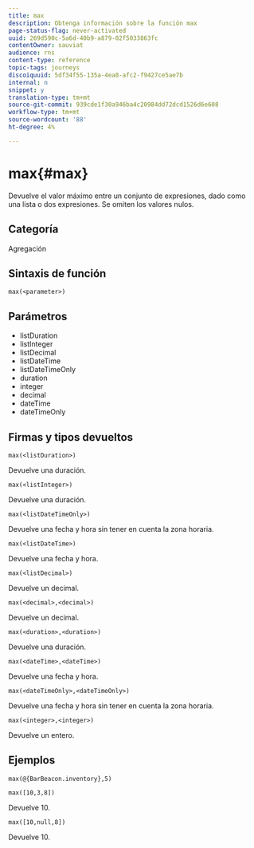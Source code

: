 ```yaml
---
title: max
description: Obtenga información sobre la función max
page-status-flag: never-activated
uuid: 269d590c-5a6d-40b9-a879-02f5033863fc
contentOwner: sauviat
audience: rns
content-type: reference
topic-tags: journeys
discoiquuid: 5df34f55-135a-4ea8-afc2-f9427ce5ae7b
internal: n
snippet: y
translation-type: tm+mt
source-git-commit: 939cde1f30a946ba4c20984dd72dcd1526d6e608
workflow-type: tm+mt
source-wordcount: '88'
ht-degree: 4%

---
```


# max{#max}

Devuelve el valor máximo entre un conjunto de expresiones, dado como una lista o dos expresiones. Se omiten los valores nulos.

## Categoría

Agregación

## Sintaxis de función

`max(<parameter>)`

## Parámetros

* listDuration
* listInteger
* listDecimal
* listDateTime
* listDateTimeOnly
* duration
* integer
* decimal
* dateTime
* dateTimeOnly

## Firmas y tipos devueltos

`max(<listDuration>)`

Devuelve una duración.

`max(<listInteger>)`

Devuelve una duración.

`max(<listDateTimeOnly>)`

Devuelve una fecha y hora sin tener en cuenta la zona horaria.

`max(<listDateTime>)`

Devuelve una fecha y hora.

`max(<listDecimal>)`

Devuelve un decimal.

`max(<decimal>,<decimal>)`

Devuelve un decimal.

`max(<duration>,<duration>)`

Devuelve una duración.

`max(<dateTime>,<dateTime>)`

Devuelve una fecha y hora.

`max(<dateTimeOnly>,<dateTimeOnly>)`

Devuelve una fecha y hora sin tener en cuenta la zona horaria.

`max(<integer>,<integer>)`

Devuelve un entero.

## Ejemplos

`max(@{BarBeacon.inventory},5)`

`max([10,3,8])`

Devuelve 10.

`max([10,null,8])`

Devuelve 10.
